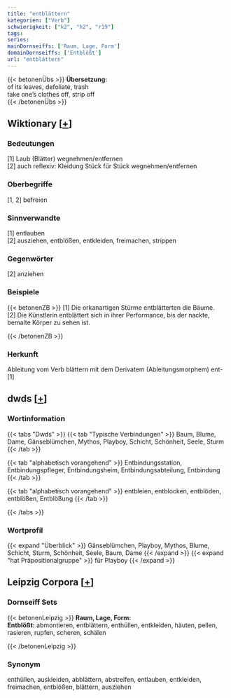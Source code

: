 ```yaml
---
title: "entblättern"
kategorien: ["Verb"]
schwierigkeit: ["k2", "h2", "r19"]
tags:
series:
mainDornseiffs: ['Raum, Lage, Form']
domainDornseiffs: ['Entblößt']
url: "entblättern"
---
```


{{< betonenÜbs >}}
**Übersetzung:**  
of its leaves, defoliate, trash  
take one’s clothes off, strip off  
{{< /betonenÜbs >}}

## Wiktionary [[+](https://de.wiktionary.org/wiki/entblättern)]

### Bedeutungen
[1] Laub (Blätter) wegnehmen/entfernen  
[2] auch reflexiv: Kleidung Stück für Stück wegnehmen/entfernen  

### Oberbegriffe
[1, 2] befreien  

### Sinnverwandte
[1] entlauben  
[2] ausziehen, entblößen, entkleiden, freimachen, strippen  

### Gegenwörter
[2] anziehen  

### Beispiele
{{< betonenZB >}}
[1] Die orkanartigen Stürme entblätterten die Bäume.  
[2] Die Künstlerin entblättert sich in ihrer Performance, bis der nackte, bemalte Körper zu sehen ist.  

{{< /betonenZB >}}
### Herkunft
Ableitung vom Verb blättern mit dem Derivatem (Ableitungsmorphem) ent-[1]  



## dwds [[+](https://www.dwds.de/wb/entblättern)]

### Wortinformation
{{< tabs "Dwds" >}}
{{< tab "Typische Verbindungen" >}}
Baum, Blume, Dame, Gänseblümchen, Mythos, Playboy, Schicht, Schönheit, Seele, Sturm
{{< /tab >}}

{{< tab "alphabetisch vorangehend" >}}
Entbindungsstation, Entbindungspfleger, Entbindungsheim, Entbindungsabteilung, Entbindung
{{< /tab >}}

{{< tab "alphabetisch vorangehend" >}}
entbleien, entblocken, entblöden, entblößen, Entblößung
{{< /tab >}}

{{< /tabs >}}

### Wortprofil
{{< expand "Überblick" >}} Gänseblümchen, Playboy, Mythos, Blume, Schicht, Sturm, Schönheit, Seele, Baum, Dame {{< /expand >}}
{{< expand "hat Präpositionalgruppe" >}} für Playboy {{< /expand >}}

## Leipzig Corpora [[+](https://corpora.uni-leipzig.de/en/res?word=entblättern&corpusId=deu_newscrawl-public_2018)]

### Dornseiff Sets
{{< betonenLeipzig >}}
**Raum, Lage, Form:**  
**Entblößt:** abmontieren, entblättern, enthüllen, entkleiden, häuten, pellen, rasieren, rupfen, scheren, schälen  

{{< /betonenLeipzig >}}

### Synonym
enthüllen, auskleiden, abblättern, abstreifen, entlauben, entkleiden, freimachen, entblößen, blättern, ausziehen

